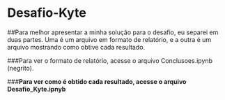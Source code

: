 # Desafio-Kyte

##Para melhor apresentar a minha solução para o desafio, eu separei em duas partes. Uma é um arquivo em formato de relatório, e a outra é um arquivo mostrando como obtive cada resultado.

###Para ver o formato de relatório, acesse o arquivo Conclusoes.ipynb (negrito).

###**Para ver como é obtido cada resultado, acesse o arquivo Desafio_Kyte.ipnyb**
